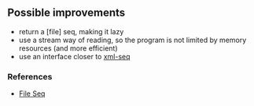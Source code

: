 ## Possible improvements

  * return a [file] seq, making it lazy
  * use a stream way of reading, so the program is not limited by memory resources (and more efficient)
  * use an interface closer to [xml-seq](https://clojuredocs.org/clojure.core/xml-seq)


### References

  * [File Seq](https://clojuredocs.org/clojure.core/file-seq)
